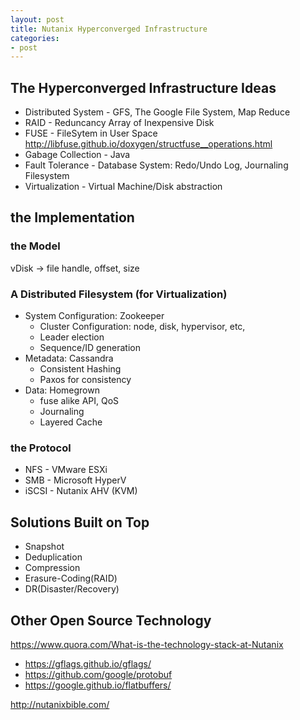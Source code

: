 ```yaml
---
layout: post
title: Nutanix Hyperconverged Infrastructure
categories:
- post
---
```


## The Hyperconverged Infrastructure Ideas

* Distributed System - GFS, The Google File System, Map Reduce
* RAID - Reduncancy Array of Inexpensive Disk
* FUSE - FileSytem in User Space
  http://libfuse.github.io/doxygen/structfuse__operations.html
* Gabage Collection - Java
* Fault Tolerance - Database System: Redo/Undo Log, Journaling Filesystem
* Virtualization - Virtual Machine/Disk abstraction

## the Implementation

### the Model

vDisk -> file handle, offset, size

### A Distributed Filesystem (for Virtualization)

* System Configuration: Zookeeper
  - Cluster Configuration: node, disk, hypervisor, etc,
  - Leader election
  - Sequence/ID generation
* Metadata: Cassandra
  - Consistent Hashing
  - Paxos for consistency
* Data: Homegrown
  - fuse alike API, QoS
  - Journaling
  - Layered Cache

### the Protocol

* NFS - VMware ESXi
* SMB - Microsoft HyperV
* iSCSI - Nutanix AHV (KVM)

## Solutions Built on Top

* Snapshot
* Deduplication
* Compression
* Erasure-Coding(RAID)
* DR(Disaster/Recovery)

## Other Open Source Technology

https://www.quora.com/What-is-the-technology-stack-at-Nutanix

* https://gflags.github.io/gflags/
* https://github.com/google/protobuf
* https://google.github.io/flatbuffers/

http://nutanixbible.com/

